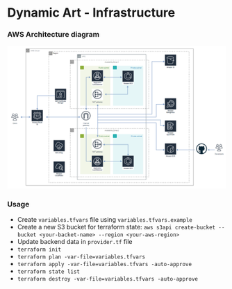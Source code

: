 # Dynamic Art - Infrastructure

### AWS Architecture diagram 
![alt text](https://raw.githubusercontent.com/dm-grinko/dynamic-art/main/readme.png "aws")


### Usage

- Create `variables.tfvars` file using `variables.tfvars.example`
- Create a new S3 bucket for terraform state:
`aws s3api create-bucket --bucket <your-backet-name> --region <your-aws-region>`
- Update backend data in `provider.tf` file
- `terraform init`
- `terraform plan -var-file=variables.tfvars`
- `terraform apply -var-file=variables.tfvars -auto-approve`
- `terraform state list`
- `terraform destroy -var-file=variables.tfvars -auto-approve`
